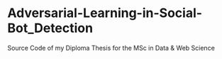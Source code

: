# Adversarial-Learning-in-Social-Bot_Detection
Source Code of my Diploma Thesis for the MSc in Data &amp; Web Science
